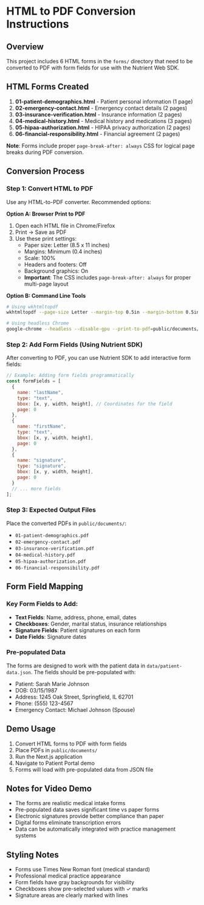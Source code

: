 # HTML to PDF Conversion Instructions

## Overview
This project includes 6 HTML forms in the `forms/` directory that need to be converted to PDF with form fields for use with the Nutrient Web SDK.

## HTML Forms Created
1. **01-patient-demographics.html** - Patient personal information (1 page)
2. **02-emergency-contact.html** - Emergency contact details (2 pages)
3. **03-insurance-verification.html** - Insurance information (2 pages)
4. **04-medical-history.html** - Medical history and medications (3 pages)
5. **05-hipaa-authorization.html** - HIPAA privacy authorization (2 pages)
6. **06-financial-responsibility.html** - Financial agreement (2 pages)

**Note**: Forms include proper `page-break-after: always` CSS for logical page breaks during PDF conversion.

## Conversion Process

### Step 1: Convert HTML to PDF
Use any HTML-to-PDF converter. Recommended options:

**Option A: Browser Print to PDF**
1. Open each HTML file in Chrome/Firefox
2. Print → Save as PDF
3. Use these print settings:
   - Paper size: Letter (8.5 x 11 inches)
   - Margins: Minimum (0.4 inches)
   - Scale: 100%
   - Headers and footers: Off
   - Background graphics: On
   - **Important**: The CSS includes `page-break-after: always` for proper multi-page layout

**Option B: Command Line Tools**
```bash
# Using wkhtmltopdf
wkhtmltopdf --page-size Letter --margin-top 0.5in --margin-bottom 0.5in --margin-left 0.5in --margin-right 0.5in forms/01-patient-demographics.html public/documents/01-patient-demographics.pdf

# Using headless Chrome
google-chrome --headless --disable-gpu --print-to-pdf=public/documents/01-patient-demographics.pdf --print-to-pdf-no-header file://$(pwd)/forms/01-patient-demographics.html
```

### Step 2: Add Form Fields (Using Nutrient SDK)
After converting to PDF, you can use Nutrient SDK to add interactive form fields:

```javascript
// Example: Adding form fields programmatically
const formFields = [
  {
    name: "lastName",
    type: "text",
    bbox: [x, y, width, height], // Coordinates for the field
    page: 0
  },
  {
    name: "firstName",
    type: "text",
    bbox: [x, y, width, height],
    page: 0
  },
  {
    name: "signature",
    type: "signature",
    bbox: [x, y, width, height],
    page: 0
  }
  // ... more fields
];
```

### Step 3: Expected Output Files
Place the converted PDFs in `public/documents/`:
- `01-patient-demographics.pdf`
- `02-emergency-contact.pdf`
- `03-insurance-verification.pdf`
- `04-medical-history.pdf`
- `05-hipaa-authorization.pdf`
- `06-financial-responsibility.pdf`

## Form Field Mapping

### Key Form Fields to Add:
- **Text Fields**: Name, address, phone, email, dates
- **Checkboxes**: Gender, marital status, insurance relationships
- **Signature Fields**: Patient signatures on each form
- **Date Fields**: Signature dates

### Pre-populated Data
The forms are designed to work with the patient data in `data/patient-data.json`. The fields should be pre-populated with:
- Patient: Sarah Marie Johnson
- DOB: 03/15/1987
- Address: 1245 Oak Street, Springfield, IL 62701
- Phone: (555) 123-4567
- Emergency Contact: Michael Johnson (Spouse)

## Demo Usage
1. Convert HTML forms to PDF with form fields
2. Place PDFs in `public/documents/`
3. Run the Next.js application
4. Navigate to Patient Portal demo
5. Forms will load with pre-populated data from JSON file

## Notes for Video Demo
- The forms are realistic medical intake forms
- Pre-populated data saves significant time vs paper forms
- Electronic signatures provide better compliance than paper
- Digital forms eliminate transcription errors
- Data can be automatically integrated with practice management systems

## Styling Notes
- Forms use Times New Roman font (medical standard)
- Professional medical practice appearance
- Form fields have gray backgrounds for visibility
- Checkboxes show pre-selected values with ✓ marks
- Signature areas are clearly marked with lines